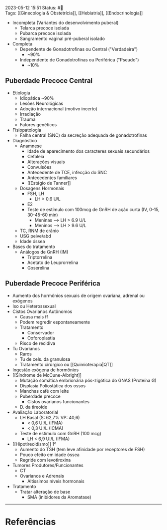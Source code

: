 2023-05-12 15:51
Status: #🌱  
Tags: [[Ginecologia & Obstetrícia]], [[Hebiatria]], [[Endocrinologia]]
<br/>
- Incompleta (Variantes do desenvolvimento puberal)
	- Telarca precoce isolada
	- Pubarca precoce isolada
	- Sangramento vaginal pré-puberal isolado
- Completa
	- Dependente de Gonadotrofinas ou Central ("Verdadeira")
		- ~90%
	- Independente de Gonadotrofinas ou Periférica ("Pseudo")
		- ~10%
## Puberdade Precoce Central
- Etiologia
	- Idiopática ~90%
	- Lesões Neurológicas
	- Adoção internacional (motivo incerto)
	- Irradiação
	- Trauma
	- Fatores genéticos
- Fisiopatologia
	- Falha central (SNC) da secreção adequada de gonadotrofinas
- Diagnóstico
	- Anamnese
		- Idade de aparecimento dos caracteres sexuais secundários
		- Cefaleia
		- Alterações visuais
		- Convulsões
		- Antecedente de TCE, infecção do SNC
		- Antecedentes familiares
		- [[Estágio de Tanner]]
	- Dosagens Hormonais
		- FSH, LH
			- LH > 0.6 U/L
		- E2
		- Teste de estímulo com 100mcg de GnRH de ação curta (IV, 0-15, 30-45-60 min)
			- Meninas --> LH > 6.9 U/L
			- Meninos --> LH > 9.6 U/L
	- TC, RNM de crânio
	- USG pelve/abd
	- Idade óssea
- Bases do tratamento
	- Análogos de GnRH (IM)
		- Triptorrelina
		- Acetato de Leuprorrelina
		- Goserelina
## Puberdade Precoce Periférica
- Aumento dos hormônios sexuais de origem ovariana, adrenal ou exógenos
- Iso ou Heterossexual
- Cistos Ovarianos Autônomos
	- Causa mais ff
	- Podem regredir espontaneamente
	- Tratamento
		- Conservador
		- Ooforoplastia
	- Risco de recidiva
- Tu Ovarianos
	- Raros
	- Tu de cels. da granulosa
	- Tratamento cirúrgico ou [[Quimioterapia|QT]]
- Ingestão exógena de hormônios
- [[Síndrome de McCune-Albright]]
	- Mutação somática embrionária pós-zigótica do GNAS (Proteína G)
	- Displasia Poliostática dos ossos
	- Manchas café com leite
	- Puberdade precoce
		- Cistos ovarianos funcionantes
	- D. da tireoide
- Avaliação Laboratorial
	- LH Basal (S: 62,7% VP: 40,6)
		- < 0,6 UI/L (IFMA)
		- < 0,3 UI/L (ICMA)
	- Teste de estímulo com GnRH (100 mcg)
		- LH < 6,9 UI/L (IFMA)
- [[Hipotireoidismo]] 1º
	- Aumento do TSH (tem leve afinidade por receptores de FSH)
	- Pouco efeito em idade óssea
	- Regride com levotiroxina
- Tumores Produtores/Funcionantes
	- CT
	- Ovarianos e Adrenais
		- Altíssimos níveis hormonais
- Tratamento
	- Tratar alteração de base
		- SMA (inibidores da Aromatase)
____
# Referências


